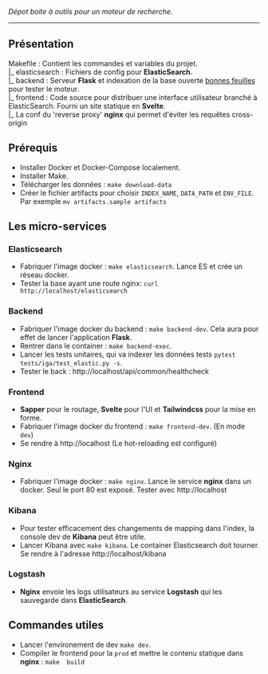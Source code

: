 _Dépot boite à outils pour un moteur de recherche._

---

## Présentation
 Makefile : Contient les commandes et variables du projet.<br />
 |_ elasticsearch : Fichiers de config pour **ElasticSearch**.<br />
 |_ backend : Serveur **Flask** et indexation de la base ouverte [bonnes feuilles](https://www.interieur.gouv.fr/Publications/Rapports-de-l-IGA/Bonnes-Feuilles) pour tester le moteur.<br />
 |_ frontend : Code source pour distribuer une interface utilisateur branché à ElasticSearch. Fourni un site statique en **Svelte**.<br />
 |_ La conf du 'reverse proxy' **nginx** qui permet d'éviter les requêtes cross-origin

## Prérequis
 - Installer Docker et Docker-Compose localement.
 - Installer Make.
 - Télécharger les données : `make download-data`
 - Créer le fichier artifacts pour choisir `INDEX_NAME`, `DATA_PATH` et `ENV_FILE`. Par exemple `mv artifacts.sample artifacts`

## Les micro-services

### Elasticsearch
 - Fabriquer l'image docker : `make elasticsearch`. Lance ES et crée un réseau docker.
 - Tester la base ayant une route nginx: `curl http://localhost/elasticsearch`

### Backend
 - Fabriquer l'image docker du backend : `make backend-dev`. Cela aura pour effet de lancer l'application **Flask**.
 - Rentrer dans le container : `make backend-exec`.
 - Lancer les tests unitaires, qui va indexer les données tests `pytest tests/iga/test_elastic.py -s`.
 - Tester le back : http://localhost/api/common/healthcheck

### Frontend
  - **Sapper** pour le routage, **Svelte** pour l'UI et **Tailwindcss** pour la mise en forme.
  - Fabriquer l'image docker du frontend : `make frontend-dev`. (En mode `dev`)
  - Se rendre à http://localhost (Le hot-reloading est configuré)

### Nginx
  -  Fabriquer l'image docker : `make nginx`. Lance le service **nginx** dans un docker. Seul le port 80 est exposé. Tester avec http://localhost

### Kibana
  - Pour tester efficacement des changements de mapping dans l'index, la console dev de **Kibana** peut être utile.
  - Lancer Kibana avec `make kibana`. Le container Elasticsearch doit tourner. Se rendre à l'adresse http://localhost/kibana

### Logstash
  -  **Nginx** envoie les logs utilisateurs  au service **Logstash** qui les sauvegarde dans  **ElasticSearch**.


## Commandes utiles
 - Lancer l'environement de dev `make dev`.
 - Compiler le frontend pour la `prod` et mettre le contenu statique dans **nginx** : `make  build`
